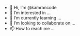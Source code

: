 - 👋 Hi, I’m @kamrancode
- 👀 I’m interested in ...
- 🌱 I’m currently learning ...
- 💞️ I’m looking to collaborate on ...
- 📫 How to reach me ...

<!---
kamrancode/kamrancode is a ✨ special ✨ repository because its `README.md` (this file) appears on your GitHub profile.
You can click the Preview link to take a look at your changes.
--->

